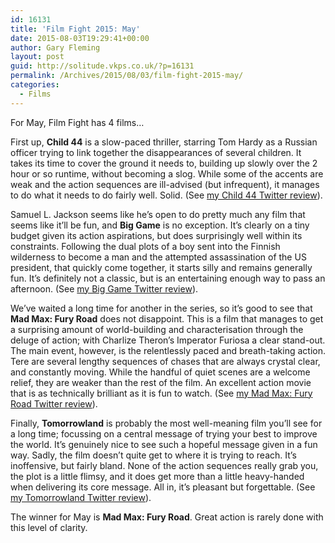 ```yaml
---
id: 16131
title: 'Film Fight 2015: May'
date: 2015-08-03T19:29:41+00:00
author: Gary Fleming
layout: post
guid: http://solitude.vkps.co.uk/?p=16131
permalink: /Archives/2015/08/03/film-fight-2015-may/
categories:
  - Films
---
```

For May, Film Fight has 4 films&#8230;

First up, **Child 44** is a slow-paced thriller, starring Tom Hardy as a Russian officer trying to link together the disappearances of several children. It takes its time to cover the ground it needs to, building up slowly over the 2 hour or so runtime, without becoming a slog. While some of the accents are weak and the action sequences are ill-advised (but infrequent), it manages to do what it needs to do fairly well. Solid. (See [my Child 44 Twitter review](https://twitter.com/garyfleming/status/596666077892993024)).

Samuel L. Jackson seems like he&#8217;s open to do pretty much any film that seems like it&#8217;ll be fun, and **Big Game** is no exception. It&#8217;s clearly on a tiny budget given its action aspirations, but does surprisingly well within its constraints. Following the dual plots of a boy sent into the Finnish wilderness to become a man and the attempted assassination of the US president, that quickly come together, it starts silly and remains generally fun. It&#8217;s definitely not a classic, but is an entertaining enough way to pass an afternoon. (See [my Big Game Twitter review](https://twitter.com/garyfleming/status/599261912505909248)).

We&#8217;ve waited a long time for another in the series, so it&#8217;s good to see that **Mad Max: Fury Road** does not disappoint. This is a film that manages to get a surprising amount of world-building and characterisation through the deluge of action; with Charlize Theron&#8217;s Imperator Furiosa a clear stand-out. The main event, however, is the relentlessly paced and breath-taking action. Tere are several lengthy sequences of chases that are always crystal clear, and constantly moving. While the handful of quiet scenes are a welcome relief, they are weaker than the rest of the film. An excellent action movie that is as technically brilliant as it is fun to watch. (See [my Mad Max: Fury Road Twitter review](https://twitter.com/garyfleming/status/600054142862827521)).

Finally, **Tomorrowland** is probably the most well-meaning film you&#8217;ll see for a long time; focussing on a central message of trying your best to improve the world. It&#8217;s genuinely nice to see such a hopeful message given in a fun way. Sadly, the film doesn&#8217;t quite get to where it is trying to reach. It&#8217;s inoffensive, but fairly bland. None of the action sequences really grab you, the plot is a little flimsy, and it does get more than a little heavy-handed when delivering its core message. All in, it&#8217;s pleasant but forgettable. (See [my Tomorrowland Twitter review](https://twitter.com/garyfleming/status/605088264626798592)).

The winner for May is **Mad Max: Fury Road**. Great action is rarely done with this level of clarity.